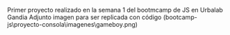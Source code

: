 Primer proyecto realizado en la semana 1 del bootmcamp de JS en Urbalab Gandia
Adjunto imagen para ser replicada con código
(bootcamp-js\proyecto-consola\imagenes\gameboy.png)